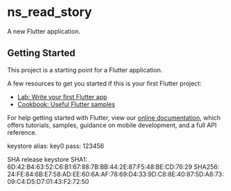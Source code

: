 # ns_read_story

A new Flutter application.

## Getting Started

This project is a starting point for a Flutter application.

A few resources to get you started if this is your first Flutter project:

- [Lab: Write your first Flutter app](https://flutter.dev/docs/get-started/codelab)
- [Cookbook: Useful Flutter samples](https://flutter.dev/docs/cookbook)

For help getting started with Flutter, view our
[online documentation](https://flutter.dev/docs), which offers tutorials,
samples, guidance on mobile development, and a full API reference.


keystore
alias: key0
pass: 123456

SHA release keystore
SHA1: 6D:42:B4:63:52:C6:B1:67:88:7B:BB:44:2E:87:F5:48:BE:CD:76:29
SHA256: 24:FE:84:6B:E7:58:AD:EE:60:6A:AF:78:69:D4:33:9D:C8:8E:40:87:5D:A8:73:09:C4:D5:D7:01:43:F2:72:50
